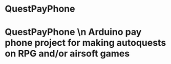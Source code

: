 # QuestPayPhone
# QuestPayPhone \n Arduino pay phone project for making autoquests on RPG and/or airsoft games
